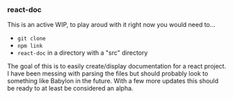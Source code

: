### react-doc

This is an active WIP, to play aroud with it right now you would need to...

- `git clone`
- `npm link`
- `react-doc` in a directory with a "src" directory

The goal of this is to easily create/display documentation for a react project. I have been messing with parsing the files but should probably look to something like Babylon in the future. With a few more updates this should be ready to at least be considered an alpha.
